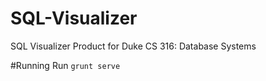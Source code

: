 SQL-Visualizer
==============

SQL Visualizer Product for Duke CS 316: Database Systems


#Running
Run `grunt serve`
